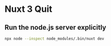 # Nuxt 3 Quit

## Run the node.js server explicitly
```bash
npx node --inspect node_modules/.bin/nuxt dev
```

